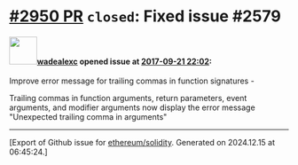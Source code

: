 # [\#2950 PR](https://github.com/ethereum/solidity/pull/2950) `closed`: Fixed issue #2579

#### <img src="https://avatars.githubusercontent.com/u/18387287?u=731c7dd6ee0b0893495e80299d0849c4d09e826b&v=4" width="50">[wadealexc](https://github.com/wadealexc) opened issue at [2017-09-21 22:02](https://github.com/ethereum/solidity/pull/2950):

Improve error message for trailing commas in function signatures - 

Trailing commas in function arguments, return parameters, event arguments, and modifier arguments now display the error message "Unexpected trailing comma in arguments"




-------------------------------------------------------------------------------



[Export of Github issue for [ethereum/solidity](https://github.com/ethereum/solidity). Generated on 2024.12.15 at 06:45:24.]
